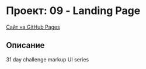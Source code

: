 # Проект: 09 - Landing Page

[Сайт на GitHub Pages](https://gvozdenkov.github.io/UI_challenge_09/)

## Описание

31 day challenge markup UI series
